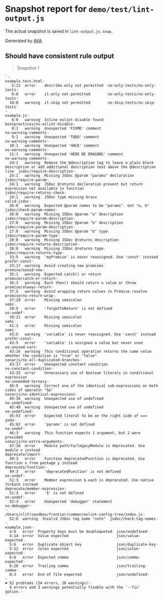 # Snapshot report for `demo/test/lint-output.js`

The actual snapshot is saved in `lint-output.js.snap`.

Generated by [AVA](https://ava.li).

## Should have consistent rule output

> Snapshot 1

    `␊
    example.test.html␊
       5:12  error    describe.only not permitted  no-only-tests/no-only-tests␊
       6:8   error    it.only not permitted        no-only-tests/no-only-tests␊
      10:8   warning  it.skip not permitted        no-skip-tests/no-skip-tests␊
    ␊
    example.js␊
       6:0   warning  Inline eslint-disable found                                                                                                    bestpractices/no-eslint-disable␊
       8:1   warning  Unexpected 'FIXME' comment                                                                                                     no-warning-comments␊
       9:1   warning  Unexpected 'TODO' comment                                                                                                      no-warning-comments␊
      10:1   warning  Unexpected 'HACK' comment                                                                                                      no-warning-comments␊
      11:1   warning  Unexpected 'HERE BE DRAGONS' comment                                                                                           no-warning-comments␊
      24:1   warning  Remove the @description tag to leave a plain block description or add additional description text above the @description line  jsdoc/require-description␊
      24:1   warning  Missing JSDoc @param "params" declaration                                                                                      jsdoc/require-param␊
      24:1   warning  JSDoc @returns declaration present but return expression not available in function                                             jsdoc/require-returns-check␊
      24:1   warning  JSDoc type missing brace                                                                                                       valid-jsdoc␊
      26:0   warning  Expected @param names to be "params". Got "a, b"                                                                               jsdoc/check-param-names␊
      26:0   warning  Missing JSDoc @param "a" description                                                                                           jsdoc/require-param-description␊
      27:0   warning  Missing JSDoc @param "b" description                                                                                           jsdoc/require-param-description␊
      27:0   warning  Missing JSDoc @param "b" type                                                                                                  jsdoc/require-param-type␊
      28:0   warning  Missing JSDoc @returns description                                                                                             jsdoc/require-returns-description␊
      28:0   warning  Missing JSDoc @returns type                                                                                                    jsdoc/require-returns-type␊
      33:5   warning  'myPromise' is never reassigned. Use 'const' instead                                                                           prefer-const␊
      33:17  warning  Avoid creating new promises                                                                                                    promise/avoid-new␊
      35:1   warning  Expected catch() or return                                                                                                     promise/catch-or-return␊
      36:3   warning  Each then() should return a value or throw                                                                                     promise/always-return␊
      37:5   warning  Avoid wrapping return values in Promise.resolve                                                                                promise/no-return-wrap␊
      37:29  error    Missing semicolon                                                                                                              semi␊
      39:5   error    'forgotToReturn' is not defined                                                                                                no-undef␊
      39:21  error    Missing semicolon                                                                                                              semi␊
      41:3   error    Missing semicolon                                                                                                              semi␊
      43:5   warning  'variable' is never reassigned. Use 'const' instead                                                                            prefer-const␊
      43:5   error    'variable' is assigned a value but never used                                                                                  no-unused-vars␊
      43:16  warning  This conditional operation returns the same value whether the condition is "true" or "false"                                   sonarjs/no-all-duplicated-branches␊
      43:17  error    Unexpected constant condition                                                                                                  no-constant-condition␊
      43:25  error    Unnecessary use of boolean literals in conditional expression                                                                  no-unneeded-ternary␊
      45:5   warning  Correct one of the identical sub-expressions on both sides of operator "&&"                                                    sonarjs/no-identical-expressions␊
      45:16  warning  Unexpected use of undefined                                                                                                    no-undefined␊
      45:40  warning  Unexpected use of undefined                                                                                                    no-undefined␊
      45:53  error    Expected literal to be on the right side of ===                                                                                yoda␊
      45:62  error    'params' is not defined                                                                                                        no-undef␊
      46:3   warning  This function expects 1 argument, but 2 were provided                                                                          sonarjs/no-extra-arguments␊
      47:28  error    Module path/to/legacyModule is deprecated. Use module x instead                                                                deprecate/import␊
      49:3   error    Function deprecatedFunction is deprecated. Use function x from package y instead                                               deprecate/function␊
      49:3   error    'deprecatedFunction' is not defined                                                                                            no-undef␊
      51:3   error    Member expression $.each is deprecated. Use native forEach instead                                                             deprecate/member-expression␊
      51:3   error    '$' is not defined                                                                                                             no-undef␊
      52:3   error    Unexpected 'debugger' statement                                                                                                no-debugger␊
    ␊
    /Users/clif/sandbox/frontier/common/eslint-config-tree/index.js␊
      52:0  warning  Invalid JSDoc tag name "note"  jsdoc/check-tag-names␊
    ␊
    example.json␊
      4:6   error  Property keys must be doublequoted  json/undefined␊
      4:14  error  Value expected                      json/value-expected␊
      5:6   error  Duplicate object key                json/duplicate-key␊
      5:12  error  Colon expected                      json/colon-expected␊
      6:6   error  Expected comma                      json/comma-expected␊
      6:20  error  Trailing comma                      json/trailing-comma␊
      8:3   error  End of file expected                json/undefined␊
    ␊
    ✖ 52 problems (24 errors, 28 warnings)␊
      4 errors and 3 warnings potentially fixable with the `--fix` option.␊
    `
